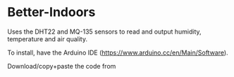 # Better-Indoors
Uses the DHT22 and MQ-135 sensors to read and output humidity, temperature and air quality.

To install, have the Arduino IDE (https://www.arduino.cc/en/Main/Software).

Download/copy+paste the code from 
